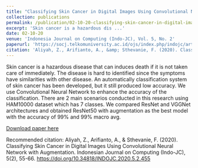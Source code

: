 ```yaml
---
title: "Classifying Skin Cancer in Digital Images Using Convolutional Neural Network with Augmentation"
collection: publications
permalink: /publication/02-10-20-classifying-skin-cancer-in-digital-images-using-convolutional-neural-network-with-augmentation
excerpt: 'Skin cancer is a hazardous dis ...'
date: 02-10-20
venue: 'Indonesia Journal on Computing (Indo-JC), Vol. 5, No. 2'
paperurl: 'https://socj.telkomuniversity.ac.id/ojs/index.php/indojc/article/view/455'
citation: 'Aliyah, Z., Arifianto, A., &amp; Sthevanie, F. (2020). Classifying Skin Cancer in Digital Images Using Convolutional Neural Network with Augmentation. Indonesian Journal on Computing (Indo-JC), 5(2), 55-66. https://doi.org/10.34818/INDOJC.2020.5.2.455'
---
```

Skin cancer is a hazardous disease that can induces death if it is not taken care of immediately. The disease is hard to identified since the symptoms have similarities with other disease. An automatically classification system of skin cancer has been developed, but it still produced low accuracy. We use Convolutional Neural Network  to enhance the accuracy of the classification. There are 2 main scenarios conducted in this research using HAM10000 dataset which has 7 classes. We compared ResNet and VGGNet architectures and obtained ResNet50 with augmentation as the best model with the accuracy of 99% and 99% macro avg.

[Download paper here](https://socj.telkomuniversity.ac.id/ojs/index.php/indojc/article/view/455)

Recommended citation: Aliyah, Z., Arifianto, A., & Sthevanie, F. (2020). Classifying Skin Cancer in Digital Images Using Convolutional Neural Network with Augmentation. Indonesian Journal on Computing (Indo-JC), 5(2), 55-66. https://doi.org/10.34818/INDOJC.2020.5.2.455
